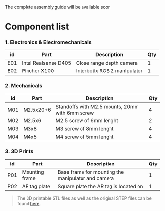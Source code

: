 The complete assembly guide will be available soon

# Component list

### 1. Electronics & Electromechanicals

| id  | Part                       | Description                                  | Qty |
| --- | -------------------------- | -------------------------------------------- | --- |
| E01 | Intel Realsense D405      | Close range depth camera                            | 1   |
| E02 | Pincher X100      | Interbotix ROS 2 manipulator                         | 1   |

### 2. Mechanicals

| id  | Part              | Description                                                              | Qty |
| --- | ----------------- | ------------------------------------------------------------------------ | --- |
| M01 | M2.5x20+6         | Standoffs with M2.5 mounts, 20mm with 6mm screw                          | 4   |
| M02 | M2.5x6            | M2.5 screw of 6mm lenght                                                 | 2  |
| M03 | M3x8           | M3 screw of 8mm lenght                                                | 4   |
| M04 | M4x5              | M4 screw of 5mm lenght                                                   | 4  |
                        

### 3. 3D Prints

| id  | Part                     | Description                                                    | Qty |
| --- | ------------------------ | -------------------------------------------------------------- | --- |
| P01 | Mounting frame             | Base frame for mounting the manipulator and camera                                       | 1   |
| P02 | AR tag plate                | Square plate the AR tag is located on                                         | 1   |

> The 3D printable STL files as well as the original STEP files can be found [here](/src/manipulators/px100/3D_prints/).